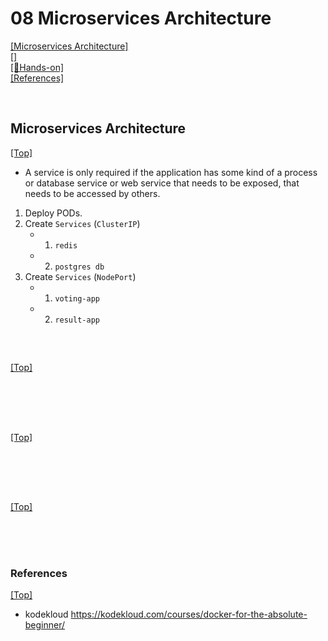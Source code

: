 # <span id='top'>08 Microservices Architecture</span>

[[Microservices Architecture]](#Microservices)  
[[]](#)  
[[🤲Hands-on]](#)  
[[References]](#ref)

<br>

## <span id='Microservices'>Microservices Architecture</span>

[[Top]](#top)

- A service is only required if the application has some kind of a process or database service or web service that needs to be exposed, that needs to be accessed by others.

1. Deploy PODs.
2. Create `Services` (`ClusterIP`)
   - 1. `redis`
   - 2. `postgres db`
3. Create `Services` (`NodePort`)
   - 1. `voting-app`
   - 2. `result-app`

<br>

## <span id=''></span>

[[Top]](#top)

<br>

<br>
<br>

## <span id=''></span>

[[Top]](#top)

<br>

<br>
<br>

## <span id=''></span>

[[Top]](#top)

<br>

<br>
<br>

### <span id='ref'>References</span>

[[Top]](#top)

- kodekloud https://kodekloud.com/courses/docker-for-the-absolute-beginner/
